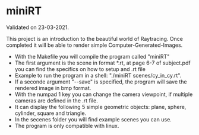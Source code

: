 # miniRT
Validated on 23-03-2021.

This project is an introduction to the beautiful world of Raytracing.
Once completed it will be able to render simple Computer-Generated-Images.

- With the Makefile you will compile the program called "miniRT"
- The first argument is the scene in format *.rt, at page 6-7 of subject.pdf you can find the specifics on how to setup and .rt file
- Example to run the program in a shell: "./miniRT scenes/cy_in_cy.rt".
- If a seconde argument "--save" is specified, the program will save the rendered image in bmp format.
- With the numpad 1 key you can change the camera viewpoint, if multiple cameras are defined in the .rt file.
- It can display the following 5 simple geometric objects: plane, sphere, cylinder, square and triangle.
- In the secenes folder you will find example scenes you can use.
- The program is only compatible with linux.
